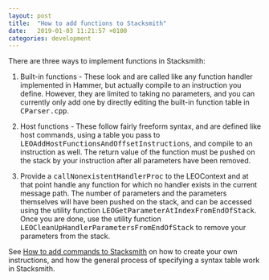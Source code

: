 ```yaml
---
layout: post
title:  "How to add functions to Stacksmith"
date:   2019-01-03 11:21:57 +0100
categories: development
---
```

There are three ways to implement functions in Stacksmith:

1. Built-in functions - These look and are called like any function handler implemented in Hammer, but actually compile to an instruction you define. However, they are limited to taking no parameters, and you can currently only add one by directly editing the built-in function table in <tt>CParser.cpp</tt>.

2. Host functions - These follow fairly freeform syntax, and are defined like host commands, using a table you pass to <tt>LEOAddHostFunctionsAndOffsetInstructions</tt>, and compile to an instruction as well. The return value of the function must be pushed on the stack by your instruction after all parameters have been removed.

3. Provide a <tt>callNonexistentHandlerProc</tt> to the LEOContext and at that point handle any function for which no handler exists in the current message path. The number of parameters and the parameters themselves will have been pushed on the stack, and can be accessed using the utility function <tt>LEOGetParameterAtIndexFromEndOfStack</tt>. Once you are done, use the utility function <tt>LEOCleanUpHandlerParametersFromEndOfStack</tt> to remove your parameters from the stack.

See [How to add commands to Stacksmith](2019-01-04-how-to-add-commands) on how to create your own instructions, and how the general process of specifying a syntax table work in Stacksmith.

